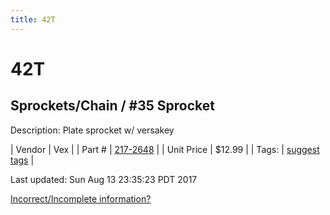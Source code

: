 ```yaml
---
title: 42T
---
```


# 42T
## Sprockets/Chain / #35 Sprocket
Description: 	Plate sprocket w/ versakey 

| Vendor | Vex | 
| Part # | [217-2648](http://www.vexrobotics.com/vexpro/motion/sprockets-and-chain/35-sprockets.html) | 
| Unit Price | $12.99 | 
| Tags: | [suggest tags](https://docs.google.com/forms/d/e/1FAIpQLSeWyY8v3RgOty-MyWmh9U0iivNYN_molChYyS-0U-o-kOAv_g/viewform) | 

Last updated: Sun Aug 13 23:35:23 PDT 2017

 [Incorrect/Incomplete information?](https://docs.google.com/forms/d/e/1FAIpQLSeWyY8v3RgOty-MyWmh9U0iivNYN_molChYyS-0U-o-kOAv_g/viewform)